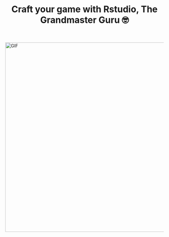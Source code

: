 <p>
  <h1 align="center"><b>Craft your game with Rstudio, The Grandmaster Guru 🤓</b></h1>
</p>
<br>
<br>
<img align="center" alt="GIF" src="https://github.com/DJJamsran/images/blob/main/OVFV.gif" width="600"/>
